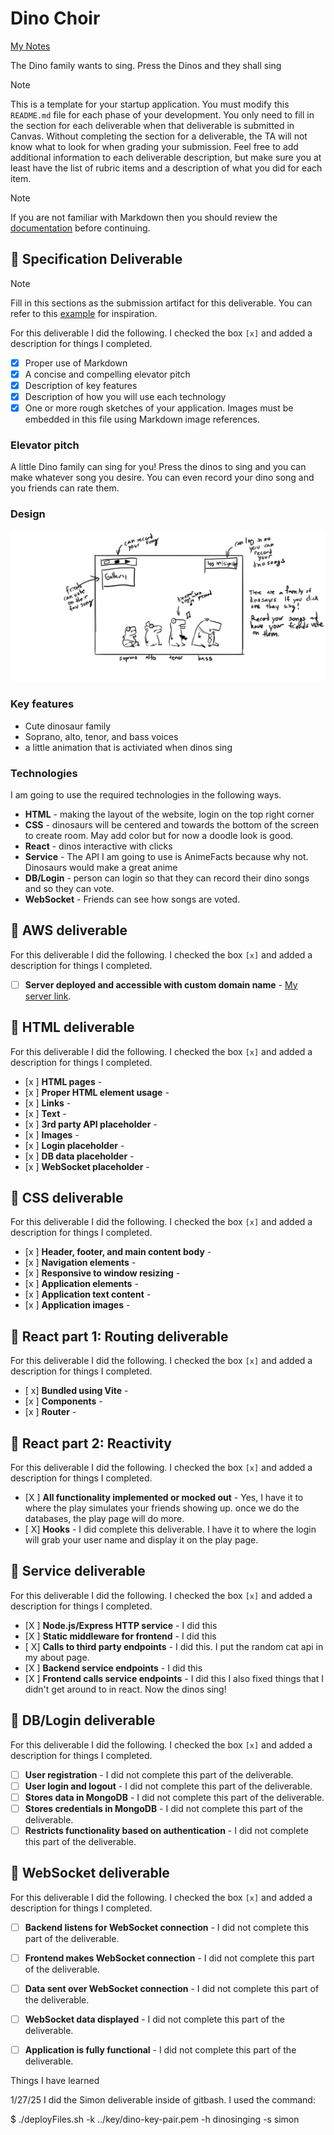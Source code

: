 # Dino Choir

[My Notes](notes.md)

The Dino family wants to sing. Press the Dinos and they shall sing


> [!NOTE]
>  This is a template for your startup application. You must modify this `README.md` file for each phase of your development. You only need to fill in the section for each deliverable when that deliverable is submitted in Canvas. Without completing the section for a deliverable, the TA will not know what to look for when grading your submission. Feel free to add additional information to each deliverable description, but make sure you at least have the list of rubric items and a description of what you did for each item.

> [!NOTE]
>  If you are not familiar with Markdown then you should review the [documentation](https://docs.github.com/en/get-started/writing-on-github/getting-started-with-writing-and-formatting-on-github/basic-writing-and-formatting-syntax) before continuing.

## 🚀 Specification Deliverable

> [!NOTE]
>  Fill in this sections as the submission artifact for this deliverable. You can refer to this [example](https://github.com/webprogramming260/startup-example/blob/main/README.md) for inspiration.

For this deliverable I did the following. I checked the box `[x]` and added a description for things I completed.

- [X] Proper use of Markdown
- [X] A concise and compelling elevator pitch
- [X] Description of key features
- [X] Description of how you will use each technology
- [X] One or more rough sketches of your application. Images must be embedded in this file using Markdown image references.

### Elevator pitch

A little Dino family can sing for you! Press the dinos to sing and you can make whatever song you desire. You can even record your dino song and you friends can rate them.

### Design

![Design image](website_pitch.jpg)


### Key features

- Cute dinosaur family
- Soprano, alto, tenor, and bass voices
- a little animation that is activiated when dinos sing

### Technologies

I am going to use the required technologies in the following ways.

- **HTML** - making the layout of the website, login on the top right corner
- **CSS** - dinosaurs will be centered and towards the bottom of the screen to create room. May add color but for now a doodle look is good.
- **React** - dinos interactive with clicks
- **Service** - The API I am going to use is AnimeFacts because why not. Dinosaurs would make a great anime
- **DB/Login** - person can login so that they can record their dino songs and so they can vote.
- **WebSocket** - Friends can see how songs are voted.

## 🚀 AWS deliverable

For this deliverable I did the following. I checked the box `[x]` and added a description for things I completed.

- [ ] **Server deployed and accessible with custom domain name** - [My server link](https://yourdomainnamehere.click).

## 🚀 HTML deliverable

For this deliverable I did the following. I checked the box `[x]` and added a description for things I completed.

- [x ] **HTML pages** - 
- [x ] **Proper HTML element usage** - 
- [x ] **Links** - 
- [x ] **Text** - 
- [x ] **3rd party API placeholder** - 
- [x ] **Images** - 
- [x ] **Login placeholder** - 
- [x ] **DB data placeholder** - 
- [x ] **WebSocket placeholder** - 

## 🚀 CSS deliverable

For this deliverable I did the following. I checked the box `[x]` and added a description for things I completed.

- [x ] **Header, footer, and main content body** - 
- [x ] **Navigation elements** - 
- [x ] **Responsive to window resizing** - 
- [x ] **Application elements** - 
- [x ] **Application text content** -
- [x ] **Application images** - 

## 🚀 React part 1: Routing deliverable

For this deliverable I did the following. I checked the box `[x]` and added a description for things I completed.

- [ x] **Bundled using Vite** - 
- [x ] **Components** - 
- [x ] **Router** - 

## 🚀 React part 2: Reactivity

For this deliverable I did the following. I checked the box `[x]` and added a description for things I completed.

- [X ] **All functionality implemented or mocked out** - Yes, I have it to where the play simulates your friends showing up. once we do the databases, the play page will do more.
- [ X] **Hooks** - I did complete this deliverable. I have it to where the login will grab your user name and display it on the play page.

## 🚀 Service deliverable

For this deliverable I did the following. I checked the box `[x]` and added a description for things I completed.

- [X ] **Node.js/Express HTTP service** - I did this
- [X ] **Static middleware for frontend** - I did this
- [ X] **Calls to third party endpoints** - I did this. I put the random cat api in my about page.
- [X ] **Backend service endpoints** - I did this
- [X ] **Frontend calls service endpoints** - I did this
I also fixed things that I didn't get around to in react. Now the dinos sing!

## 🚀 DB/Login deliverable

For this deliverable I did the following. I checked the box `[x]` and added a description for things I completed.

- [ ] **User registration** - I did not complete this part of the deliverable.
- [ ] **User login and logout** - I did not complete this part of the deliverable.
- [ ] **Stores data in MongoDB** - I did not complete this part of the deliverable.
- [ ] **Stores credentials in MongoDB** - I did not complete this part of the deliverable.
- [ ] **Restricts functionality based on authentication** - I did not complete this part of the deliverable.

## 🚀 WebSocket deliverable

For this deliverable I did the following. I checked the box `[x]` and added a description for things I completed.

- [ ] **Backend listens for WebSocket connection** - I did not complete this part of the deliverable.
- [ ] **Frontend makes WebSocket connection** - I did not complete this part of the deliverable.
- [ ] **Data sent over WebSocket connection** - I did not complete this part of the deliverable.
- [ ] **WebSocket data displayed** - I did not complete this part of the deliverable.
- [ ] **Application is fully functional** - I did not complete this part of the deliverable.



Things I have learned

1/27/25    I did the Simon deliverable inside of gitbash. I used the command:

$ ./deployFiles.sh -k ../key/dino-key-pair.pem -h dinosinging -s simon                               